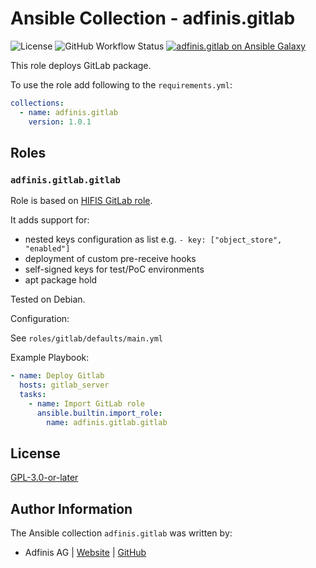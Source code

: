 # Ansible Collection - adfinis.gitlab

![License](https://img.shields.io/github/license/adfinis/ansible-collection-gitlab)
![GitHub Workflow Status](https://img.shields.io/github/actions/workflow/status/adfinis/ansible-collection-gitlab/ansible-lint.yml)
[![adfinis.gitlab on Ansible Galaxy](https://img.shields.io/badge/collection-adfinis.gitlab-blue)](https://galaxy.ansible.com/ui/repo/published/adfinis/gitlab/)


This role deploys GitLab package.

To use the role add following to the `requirements.yml`:

```yaml
collections:
  - name: adfinis.gitlab
    version: 1.0.1
```

## Roles

### `adfinis.gitlab.gitlab`

Role is based on [HIFIS GitLab role](https://github.com/hifis-net/ansible-collection-toolkit/tree/main/roles/gitlab).

It adds support for:
- nested keys configuration as list e.g. `- key: ["object_store", "enabled"]`
- deployment of custom pre-receive hooks
- self-signed keys for test/PoC environments
- apt package hold

Tested on Debian.

Configuration:

See `roles/gitlab/defaults/main.yml`

Example Playbook:

```yaml
- name: Deploy Gitlab
  hosts: gitlab_server
  tasks:
    - name: Import GitLab role
      ansible.builtin.import_role:
        name: adfinis.gitlab.gitlab
```

## License

[GPL-3.0-or-later](https://github.com/adfinis-sygroup/ansible-collection-gitlab/blob/main/LICENSE)

## Author Information

The Ansible collection `adfinis.gitlab` was written by:

* Adfinis AG | [Website](https://www.adfinis.com/) | [GitHub](https://github.com/adfinis)
